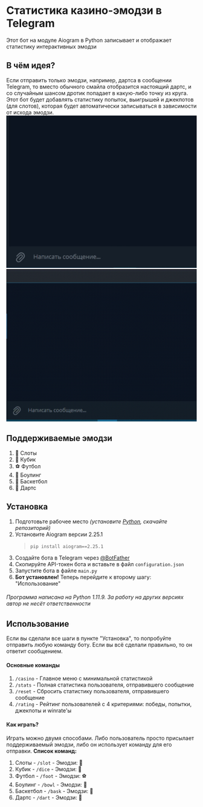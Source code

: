 # Статистика казино-эмодзи в Telegram
Этот бот на модуле Aiogram в Python записывает и отображает статистику интерактивных эмодзи
## В чём идея?
Если отправить только эмодзи, например, дартса в сообщении Telegram, то вместо обычного смайла отобразится настоящий дартс, и со случайным шансом дротик попадает в какую-либо точку из круга.
Этот бот будет добавлять статистику попыток, выигрышей и джекпотов (для слотов), которая будет автоматически записываться в зависимости от исхода эмодзи.
![Как это работает](preview.gif)![Как это работает](stats.gif)
## Поддерживаемые эмодзи
1. 🎰 Слоты
2. 🎲 Кубик
3. ⚽ Футбол
4. 🎳 Боулинг
5. 🏀 Баскетбол
6. 🎯 Дартс
## Установка
1. Подготовьте рабочее место *(установите [Python](https://www.python.org/), скачайте репозиторий)*
2. Установите Aiogram версии 2.25.1
   > `pip install aiogram==2.25.1`
3. Создайте бота в Telegram через [@BotFather](https://t.me/BotFather)
4. Скопируйте API-токен бота и вставьте в файл `configuration.json`
5. Запустите бота в файле `main.py`
6. **Бот установлен!** Теперь перейдите к второму шагу: "Использование"

###### *Программа написана на Python 1.11.9. За работу на других версиях автор не несёт ответственности*
## Использование
Если вы сделали все шаги в пункте "Установка", то попробуйте отправить любую команду боту. Если вы всё сделали правильно, то он ответит сообщением.
#### **Основные команды**
1. `/casino` - Главное меню с минимальной статистикой
2. `/stats` - Полная статистика пользователя, отправившего сообщение
3. `/reset` - Сбросить статистику пользователя, отправившего сообщение
4. `/rating` - Рейтинг пользователей с 4 критериями: победы, попытки, джекпоты и winrate'ы
#### **Как играть?**
Играть можно двумя способами. Либо пользователь просто присылает поддерживаемый эмодзи, либо он использует команду для его отправки. **Список команд:**
1. Слоты - `/slot` - Эмодзи: 🎰
2. Кубик - `/dice` - Эмодзи: 🎲
3. Футбол - `/foot` - Эмодзи: ⚽
4. Боулинг - `/bowl` - Эмодзи: 🎳
5. Баскетбол - `/bask` - Эмодзи: 🏀
6. Дартс - `/dart` - Эмодзи: 🎯
